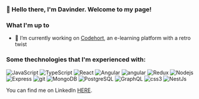 ### 👋 Hello there, I'm Davinder. Welcome to my page!

### What I'm up to

- 🔭 I’m currently working on [Codehort](https://github.com/olimorri/codehort), an e-learning platform with a retro twist
<!-- 
- 🌱 I’m currently learning The Open Sicilian ♟
- 👯 I’m looking to collaborate on ...
- 🤔 I’m looking for help with ...
- 💬 Ask me about ...
- 📫 How to reach me: ...
- 😄 Pronouns: ...
- ⚡ Fun fact: ...

### Other interests:

- ✈️ Travelling
- 📚 Novels
- ⛳ Playing 18 holes

-->

### Some thechnologies that I'm experienced with:
<p>
<img alt="JavaScript" src="https://img.shields.io/badge/JavaScript-F7DF1E?style=flat-square&logo=javascript&logoColor=black" />
<img alt="TypeScript" src="https://img.shields.io/badge/-TypeScript-007ACC?style=flat-square&logo=typescript&logoColor=white" />
<img alt="React" src="https://img.shields.io/badge/-React-45b8d8?style=flat-square&logo=react&logoColor=white" />
<img alt="Angular" src="https://img.shields.io/badge/Angular-DD0031?logo=angular&amp;logoColor=white&amp;style=flat-square">
<img alt="angular" src="https://img.shields.io/badge/-Angular-DD0031?style=flat-square&logo=angular&logoColor=white" />
<img alt="Redux" src="https://img.shields.io/badge/-Redux-764ABC?style=flat-square&logo=redux&logoColor=white" />
<img alt="Nodejs" src="https://img.shields.io/badge/-Nodejs-43853d?style=flat-square&logo=Node.js&logoColor=white" />
<img alt="Express" src="https://img.shields.io/badge/Express.js-404D59?style=flat-square&logo=express&logoColor=white" />
<img alt="git" src="https://img.shields.io/badge/-Git-F05032?style=flat-square&logo=git&logoColor=white" />
<img alt="MongoDB" src="https://img.shields.io/badge/-MongoDB-13aa52?style=flat-square&logo=mongodb&logoColor=white" />
<img alt="PostgreSQL" src="https://img.shields.io/badge/PostgreSQL-316192?style=flat-square&logo=postgresql&logoColor=white" />
<img alt="GraphQL" src="https://img.shields.io/badge/-GraphQL-E10098?style=flat-square&logo=graphql&logoColor=white" />
<img alt="css3" src="https://img.shields.io/badge/CSS3-1572B6?style=flat-square&logo=css3&logoColor=white" />
<img alt="NestJs" src="https://img.shields.io/badge/-NestJs-ea2845?style=flat-square&logo=nestjs&logoColor=white" />
</p>

You can find me on LinkedIn [HERE](https://www.linkedin.com/in/davinder-rana/).
